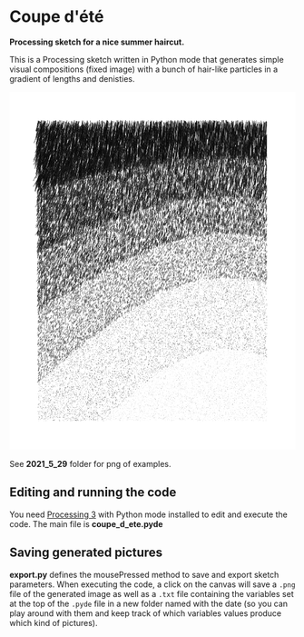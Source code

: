 # Coupe d'été
**Processing sketch for a nice summer haircut.**

This is a Processing sketch written in Python mode that generates simple visual compositions (fixed image) with a bunch of hair-like particles in a gradient of lengths and denisties.

![Coupe d'été](https://github.com/julienlabat/coupe_d_ete/blob/main/2021_05_29/coupe_d_ete_1914333515.png "Coupe d'été")

See **2021_5_29** folder for png of examples.

## Editing and running the code
You need [Processing 3](https://processing.org/download/) with Python mode installed to edit and execute the code. The main file is **coupe_d_ete.pyde**

## Saving generated pictures
**export.py** defines the mousePressed method to save and export sketch parameters. When executing the code, a click on the canvas will save a `.png` file of the generated image as well as a `.txt` file containing the variables set at the top of the `.pyde` file in a new folder named with the date (so you can play around with them and keep track of which variables values produce which kind of pictures).
